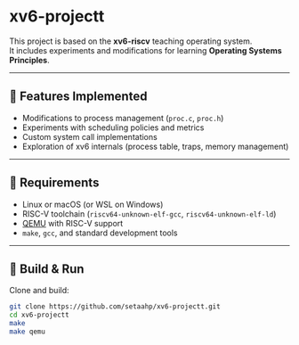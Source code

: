 # xv6-projectt

This project is based on the **xv6-riscv** teaching operating system.  
It includes experiments and modifications for learning **Operating Systems Principles**.

---

## 🔹 Features Implemented
- Modifications to process management (`proc.c`, `proc.h`)  
- Experiments with scheduling policies and metrics  
- Custom system call implementations  
- Exploration of xv6 internals (process table, traps, memory management)

---

## 🔹 Requirements
- Linux or macOS (or WSL on Windows)  
- RISC-V toolchain (`riscv64-unknown-elf-gcc`, `riscv64-unknown-elf-ld`)  
- [QEMU](https://www.qemu.org/) with RISC-V support  
- `make`, `gcc`, and standard development tools  

---

## 🔹 Build & Run
Clone and build:

```bash
git clone https://github.com/setaahp/xv6-projectt.git
cd xv6-projectt
make
make qemu
